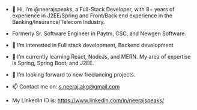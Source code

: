 - 👋 Hi, I’m @neerajspeaks, a Full-Stack Developer, with 8+ years of experience in J2EE/Spring and Front/Back end experience in the Banking/Insurance/Telecom Industry.
- Formerly Sr. Software Engineer in Paytm, CSC, and Newgen Software.
- 👀 I’m interested in Full stack development, Backend development
- 🌱 I’m currently learning React, NodeJs, and MERN. My area of expertise is Spring, Spring Boot, and J2EE.
- 💞️ I’m looking forward to new freelancing projects.
- 📫 Contact me on: s.neeraj.akg@gmail.com

- My LinkedIn ID is: https://www.linkedin.com/in/neerajspeaks/

<!---
neerajspeaks/neerajspeaks is a ✨ special ✨ repository because its `README.md` (this file) appears on your GitHub profile.
You can click the Preview link to take a look at your changes.
--->
